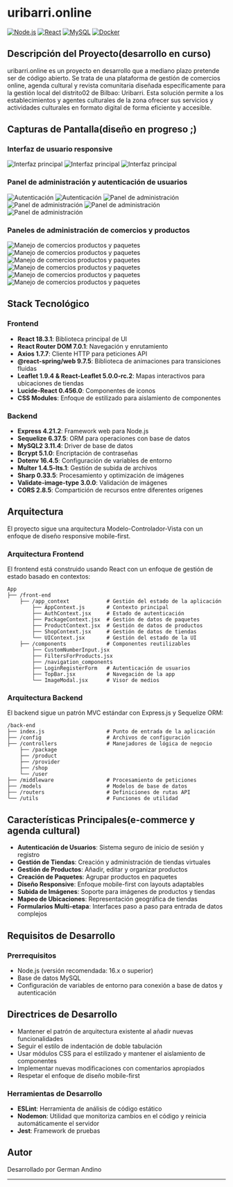 # uribarri.online 

[![Node.js](https://img.shields.io/badge/Node.js-339933?style=flat&logo=nodedotjs&logoColor=white)](https://nodejs.org/)
[![React](https://img.shields.io/badge/React-61DAFB?style=flat&logo=react&logoColor=black)](https://reactjs.org/)
[![MySQL](https://img.shields.io/badge/MySQL-4479A1?style=flat&logo=mysql&logoColor=white)](https://www.mysql.com/)
[![Docker](https://img.shields.io/badge/Docker-2496ED?style=flat&logo=docker&logoColor=white)](https://www.docker.com/)



## Descripción del Proyecto(desarrollo en curso)

uribarri.online es un proyecto en desarrollo que a mediano plazo pretende ser de código abierto. Se trata de una plataforma de gestión de comercios online, agenda cultural y revista comunitaria diseñada específicamente para la gestión local del distrito02 de Bilbao: Uribarri. Esta solución permite a los establecimientos y agentes culturales de la zona ofrecer sus servicios y actividades culturales en formato digital de forma eficiente y accesible.

## Capturas de Pantalla(diseño en progreso ;)

### Interfaz de usuario responsive
![Interfaz principal](docs/screenshots/1.png)
![Interfaz principal](docs/screenshots/2.png)
![Interfaz principal](docs/screenshots/3.png)

### Panel de administración y autenticación de usuarios
![Autenticación](docs/screenshots/4.png)
![Autenticación](docs/screenshots/5.png)
![Panel de administración](docs/screenshots/6.png)
![Panel de administración](docs/screenshots/7.png)
![Panel de administración](docs/screenshots/8.png)
![Panel de administración](docs/screenshots/9.png)

### Paneles de administración de comercios y productos
![Manejo de comercios productos y paquetes](docs/screenshots/10.png)
![Manejo de comercios productos y paquetes](docs/screenshots/11.png)
![Manejo de comercios productos y paquetes](docs/screenshots/12.png)
![Manejo de comercios productos y paquetes](docs/screenshots/13.png)
![Manejo de comercios productos y paquetes](docs/screenshots/14.png)
![Manejo de comercios productos y paquetes](docs/screenshots/15.png)

## Stack Tecnológico

### Frontend
- **React 18.3.1**: Biblioteca principal de UI
- **React Router DOM 7.0.1**: Navegación y enrutamiento
- **Axios 1.7.7**: Cliente HTTP para peticiones API
- **@react-spring/web 9.7.5**: Biblioteca de animaciones para transiciones fluidas
- **Leaflet 1.9.4 & React-Leaflet 5.0.0-rc.2**: Mapas interactivos para ubicaciones de tiendas
- **Lucide-React 0.456.0**: Componentes de iconos
- **CSS Modules**: Enfoque de estilizado para aislamiento de componentes

### Backend
- **Express 4.21.2**: Framework web para Node.js
- **Sequelize 6.37.5**: ORM para operaciones con base de datos
- **MySQL2 3.11.4**: Driver de base de datos
- **Bcrypt 5.1.0**: Encriptación de contraseñas
- **Dotenv 16.4.5**: Configuración de variables de entorno
- **Multer 1.4.5-lts.1**: Gestión de subida de archivos
- **Sharp 0.33.5**: Procesamiento y optimización de imágenes
- **Validate-image-type 3.0.0**: Validación de imágenes
- **CORS 2.8.5**: Compartición de recursos entre diferentes orígenes

## Arquitectura

El proyecto sigue una arquitectura Modelo-Controlador-Vista con un enfoque de diseño responsive mobile-first.

### Arquitectura Frontend

El frontend está construido usando React con un enfoque de gestión de estado basado en contextos:

```
App
├── /front-end    
    ├── /app_context            # Gestión del estado de la aplicación
        ├── AppContext.js       # Contexto principal
        ├── AuthContext.jsx     # Estado de autenticación
        ├── PackageContext.jsx  # Gestión de datos de paquetes
        ├── ProductContext.jsx  # Gestión de datos de productos
        ├── ShopContext.jsx     # Gestión de datos de tiendas
        └── UIContext.jsx       # Gestión del estado de la UI
    ├── /components             # Componentes reutilizables
        ├── CustomNumberInput.jsx
        ├── FiltersForProducts.jsx
        ├── /navigation_components
        ├── LoginRegisterForm   # Autenticación de usuarios
        ├── TopBar.jsx          # Navegación de la app
        └── ImageModal.jsx      # Visor de medios
```

### Arquitectura Backend

El backend sigue un patrón MVC estándar con Express.js y Sequelize ORM:

```
/back-end
├── index.js                    # Punto de entrada de la aplicación
├── /config                     # Archivos de configuración
├── /controllers                # Manejadores de lógica de negocio
    ├── /package
    ├── /product
    ├── /provider
    ├── /shop
    └── /user
├── /middleware                 # Procesamiento de peticiones
├── /models                     # Modelos de base de datos
├── /routers                    # Definiciones de rutas API
└── /utils                      # Funciones de utilidad
```

## Características Principales(e-commerce y agenda cultural)

- **Autenticación de Usuarios**: Sistema seguro de inicio de sesión y registro
- **Gestión de Tiendas**: Creación y administración de tiendas virtuales
- **Gestión de Productos**: Añadir, editar y organizar productos
- **Creación de Paquetes**: Agrupar productos en paquetes
- **Diseño Responsive**: Enfoque mobile-first con layouts adaptables
- **Subida de Imágenes**: Soporte para imágenes de productos y tiendas
- **Mapeo de Ubicaciones**: Representación geográfica de tiendas
- **Formularios Multi-etapa**: Interfaces paso a paso para entrada de datos complejos

## Requisitos de Desarrollo

### Prerrequisitos
- Node.js (versión recomendada: 16.x o superior)
- Base de datos MySQL
- Configuración de variables de entorno para conexión a base de datos y autenticación

## Directrices de Desarrollo

- Mantener el patrón de arquitectura existente al añadir nuevas funcionalidades
- Seguir el estilo de indentación de doble tabulación
- Usar módulos CSS para el estilizado y mantener el aislamiento de componentes
- Implementar nuevas modificaciones con comentarios apropiados
- Respetar el enfoque de diseño mobile-first

### Herramientas de Desarrollo
- **ESLint**: Herramienta de análisis de código estático
- **Nodemon**: Utilidad que monitoriza cambios en el código y reinicia automáticamente el servidor
- **Jest**: Framework de pruebas


## Autor

Desarrollado por German Andino

---

